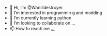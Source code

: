 - 👋 Hi, I’m @Wanilldestroyer
- 👀 I’m interested in programmin g and modding
- 🌱 I’m currently learning python
- 💞️ I’m looking to collaborate on ...
- 📫 How to reach me [...](https://vk.com/ifilippov2014)

<!---
Wanilldestroyer/Wanilldestroyer is a ✨ special ✨ repository because its `README.md` (this file) appears on your GitHub profile.
You can click the Preview link to take a look at your changes.
--->
